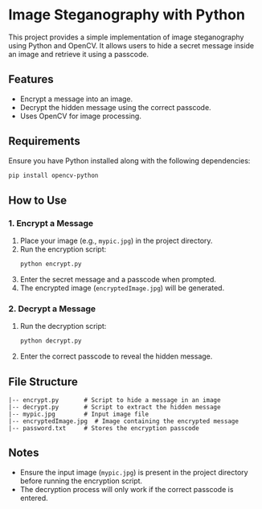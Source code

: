 # Image Steganography with Python

This project provides a simple implementation of image steganography using Python and OpenCV. It allows users to hide a secret message inside an image and retrieve it using a passcode.

## Features
- Encrypt a message into an image.
- Decrypt the hidden message using the correct passcode.
- Uses OpenCV for image processing.

## Requirements
Ensure you have Python installed along with the following dependencies:

```sh
pip install opencv-python
```

## How to Use

### **1. Encrypt a Message**
1. Place your image (e.g., `mypic.jpg`) in the project directory.
2. Run the encryption script:
   ```sh
   python encrypt.py
   ```
3. Enter the secret message and a passcode when prompted.
4. The encrypted image (`encryptedImage.jpg`) will be generated.

### **2. Decrypt a Message**
1. Run the decryption script:
   ```sh
   python decrypt.py
   ```
2. Enter the correct passcode to reveal the hidden message.

## File Structure
```
|-- encrypt.py       # Script to hide a message in an image
|-- decrypt.py       # Script to extract the hidden message
|-- mypic.jpg        # Input image file
|-- encryptedImage.jpg  # Image containing the encrypted message
|-- password.txt     # Stores the encryption passcode
```

## Notes
- Ensure the input image (`mypic.jpg`) is present in the project directory before running the encryption script.
- The decryption process will only work if the correct passcode is entered.
